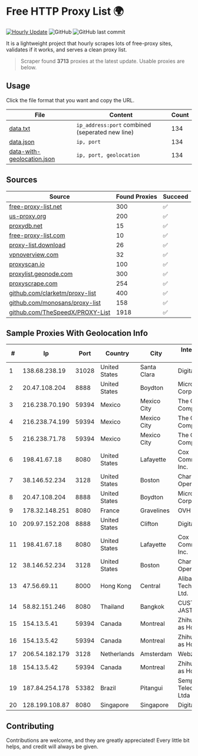 
# Free HTTP Proxy List 🌍

[![Hourly Update](https://github.com/mertguvencli/http-proxy-list/actions/workflows/main.yml/badge.svg?branch=main)](https://github.com/mertguvencli/http-proxy-list/actions/workflows/main.yml)
![GitHub](https://img.shields.io/github/license/mertguvencli/http-proxy-list)
![GitHub last commit](https://img.shields.io/github/last-commit/mertguvencli/http-proxy-list)

It is a lightweight project that hourly scrapes lots of free-proxy sites, validates if it works, and serves a clean proxy list.


> Scraper found **3713** proxies at the latest update. Usable proxies are below.

## Usage

Click the file format that you want and copy the URL.


|File|Content|Count|
|----|-------|-----|
|[data.txt](https://raw.githubusercontent.com/mertguvencli/http-proxy-list/main/proxy-list/data.txt)|`ip_address:port` combined (seperated new line)|134|
|[data.json](https://raw.githubusercontent.com/mertguvencli/http-proxy-list/main/proxy-list/data.json)|`ip, port`|134|
|[data-with-geolocation.json](https://raw.githubusercontent.com/mertguvencli/http-proxy-list/main/proxy-list/data-with-geolocation.json)|`ip, port, geolocation`|134|

## Sources

|Source|Found Proxies|Succeed|
|------|-------------|-------|
|[free-proxy-list.net](https://free-proxy-list.net)|300|✅|
|[us-proxy.org](https://www.us-proxy.org)|200|✅|
|[proxydb.net](http://proxydb.net)|15|✅|
|[free-proxy-list.com](https://free-proxy-list.com/?page=&port=&type%5B%5D=http&type%5B%5D=https&up_time=0&search=Search)|10|✅|
|[proxy-list.download](https://www.proxy-list.download/HTTP)|26|✅|
|[vpnoverview.com](https://vpnoverview.com/privacy/anonymous-browsing/free-proxy-servers)|32|✅|
|[proxyscan.io](https://www.proxyscan.io)|100|✅|
|[proxylist.geonode.com](https://proxylist.geonode.com/api/proxy-list?limit=300&page=1&sort_by=lastChecked&sort_type=desc&protocols=http,https)|300|✅|
|[proxyscrape.com](https://api.proxyscrape.com/v2/?request=displayproxies&protocol=http&timeout=10000&country=all&ssl=all&anonymity=all)|254|✅|
|[github.com/clarketm/proxy-list](https://raw.githubusercontent.com/clarketm/proxy-list/master/proxy-list-raw.txt)|400|✅|
|[github.com/monosans/proxy-list](https://raw.githubusercontent.com/monosans/proxy-list/main/proxies/http.txt)|158|✅|
|[github.com/TheSpeedX/PROXY-List](https://raw.githubusercontent.com/TheSpeedX/PROXY-List/master/http.txt)|1918|✅|


## Sample Proxies With Geolocation Info

|#|Ip|Port|Country|City|Internet Service Provider|
|-|--|----|-------|----|-------------------------|
|1|138.68.238.19|31028|United States|Santa Clara|DigitalOcean, LLC|
|2|20.47.108.204|8888|United States|Boydton|Microsoft Corporation|
|3|216.238.70.190|59394|Mexico|Mexico City|The Constant Company|
|4|216.238.74.199|59394|Mexico|Mexico City|The Constant Company|
|5|216.238.71.78|59394|Mexico|Mexico City|The Constant Company|
|6|198.41.67.18|8080|United States|Lafayette|Cox Communications Inc.|
|7|38.146.52.234|3128|United States|Boston|Charles River Operation|
|8|20.47.108.204|8888|United States|Boydton|Microsoft Corporation|
|9|178.32.148.251|8080|France|Gravelines|OVH SAS|
|10|209.97.152.208|8888|United States|Clifton|DigitalOcean, LLC|
|11|198.41.67.18|8080|United States|Lafayette|Cox Communications Inc.|
|12|38.146.52.234|3128|United States|Boston|Charles River Operation|
|13|47.56.69.11|8000|Hong Kong|Central|Alibaba (US) Technology Co., Ltd.|
|14|58.82.151.246|8080|Thailand|Bangkok|CUST-COPP-JASTEL|
|15|154.13.5.41|59394|Canada|Montreal|Zhihua Lu trading as HostHub|
|16|154.13.5.42|59394|Canada|Montreal|Zhihua Lu trading as HostHub|
|17|206.54.182.179|3128|Netherlands|Amsterdam|Webzilla B.V.|
|18|154.13.5.42|59394|Canada|Montreal|Zhihua Lu trading as HostHub|
|19|187.84.254.178|53382|Brazil|Pitangui|Sempre Telecomunicacoes Ltda|
|20|128.199.108.87|8080|Singapore|Singapore|DigitalOcean, LLC|



## Contributing

Contributions are welcome, and they are greatly appreciated! Every
little bit helps, and credit will always be given.


